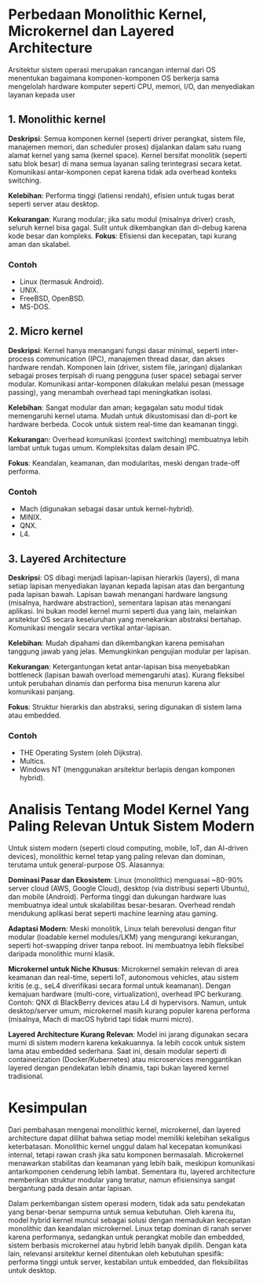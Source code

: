 # **Perbedaan Monolithic Kernel, Microkernel dan Layered Architecture**
Arsitektur sistem operasi merupakan rancangan internal dari OS menentukan bagaimana komponen-komponen OS berkerja sama mengelolah hardware komputer seperti CPU, memori, I/O, dan menyediakan layanan kepada user 

 ## 1. Monolithic kernel 
**Deskripsi**: Semua komponen kernel (seperti driver perangkat, sistem file, manajemen memori, dan scheduler proses) dijalankan dalam satu ruang alamat kernel yang sama (kernel space). Kernel bersifat monolitik (seperti satu blok besar) di mana semua layanan saling terintegrasi secara ketat. Komunikasi antar-komponen cepat karena tidak ada overhead konteks switching.

**Kelebihan**: Performa tinggi (latiensi rendah), efisien untuk tugas berat seperti server atau desktop.

**Kekurangan**: Kurang modular; jika satu modul (misalnya driver) crash, seluruh kernel bisa gagal. Sulit untuk dikembangkan dan di-debug karena kode besar dan kompleks.
**Fokus**: Efisiensi dan kecepatan, tapi kurang aman dan skalabel.

 ### Contoh
* Linux (termasuk Android).
* UNIX.
* FreeBSD, OpenBSD.
* MS-DOS.

## 2. Micro kernel
**Deskripsi**: Kernel hanya menangani fungsi dasar minimal, seperti inter-process communication (IPC), manajemen thread dasar, dan akses hardware rendah. Komponen lain (driver, sistem file, jaringan) dijalankan sebagai proses terpisah di ruang pengguna (user space) sebagai server modular. Komunikasi antar-komponen dilakukan melalui pesan (message passing), yang menambah overhead tapi meningkatkan isolasi.

**Kelebihan**: Sangat modular dan aman; kegagalan satu modul tidak memengaruhi kernel utama. Mudah untuk dikustomisasi dan di-port ke hardware berbeda. Cocok untuk sistem real-time dan keamanan tinggi.

**Kekuranga**n: Overhead komunikasi (context switching) membuatnya lebih lambat untuk tugas umum. Kompleksitas dalam desain IPC.

**Fokus**: Keandalan, keamanan, dan modularitas, meski dengan trade-off performa.


### Contoh
* Mach (digunakan sebagai dasar untuk kernel-hybrid).
* MINIX.
* QNX.
* L4.

  
## 3. Layered Architecture
**Deskripsi**: OS dibagi menjadi lapisan-lapisan hierarkis (layers), di mana setiap lapisan menyediakan layanan kepada lapisan atas dan bergantung pada lapisan bawah. Lapisan bawah menangani hardware langsung (misalnya, hardware abstraction), sementara lapisan atas menangani aplikasi. Ini bukan model kernel murni seperti dua yang lain, melainkan arsitektur OS secara keseluruhan yang menekankan abstraksi bertahap. Komunikasi mengalir secara vertikal antar-lapisan.

**Kelebihan**: Mudah dipahami dan dikembangkan karena pemisahan tanggung jawab yang jelas. Memungkinkan pengujian modular per lapisan.

**Kekurangan**: Ketergantungan ketat antar-lapisan bisa menyebabkan bottleneck (lapisan bawah overload memengaruhi atas). Kurang fleksibel untuk perubahan dinamis dan performa bisa menurun karena alur komunikasi panjang.

**Fokus**: Struktur hierarkis dan abstraksi, sering digunakan di sistem lama atau embedded.


### Contoh
* THE Operating System (oleh Dijkstra).
* Multics.
* Windows NT (menggunakan arsitektur berlapis dengan komponen hybrid).


# **Analisis Tentang Model Kernel Yang Paling Relevan Untuk Sistem Modern** 
Untuk sistem modern (seperti cloud computing, mobile, IoT, dan AI-driven devices), monolithic kernel tetap yang paling relevan dan dominan, terutama untuk general-purpose OS. Alasannya:

**Dominasi Pasar dan Ekosistem**: Linux (monolithic) menguasai ~80-90% server cloud (AWS, Google Cloud), desktop (via distribusi seperti Ubuntu), dan mobile (Android). Performa tinggi dan dukungan hardware luas membuatnya ideal untuk skalabilitas besar-besaran. Overhead rendah mendukung aplikasi berat seperti machine learning atau gaming.

**Adaptasi Modern**: Meski monolitik, Linux telah berevolusi dengan fitur modular (loadable kernel modules/LKM) yang mengurangi kekurangan, seperti hot-swapping driver tanpa reboot. Ini membuatnya lebih fleksibel daripada monolithic murni klasik.

**Microkernel untuk Niche Khusus**: Microkernel semakin relevan di area keamanan dan real-time, seperti IoT, autonomous vehicles, atau sistem kritis (e.g., seL4 diverifikasi secara formal untuk keamanan). Dengan kemajuan hardware (multi-core, virtualization), overhead IPC berkurang. Contoh: QNX di BlackBerry devices atau L4 di hypervisors. Namun, untuk desktop/server umum, microkernel masih kurang populer karena performa (misalnya, Mach di macOS hybrid tapi tidak murni micro).

**Layered Architecture Kurang Relevan**: Model ini jarang digunakan secara murni di sistem modern karena kekakuannya. Ia lebih cocok untuk sistem lama atau embedded sederhana. Saat ini, desain modular seperti di containerization (Docker/Kubernetes) atau microservices menggantikan layered dengan pendekatan lebih dinamis, tapi bukan layered kernel tradisional.


# **Kesimpulan**

Dari pembahasan mengenai monolithic kernel, microkernel, dan layered architecture dapat dilihat bahwa setiap model memiliki kelebihan sekaligus keterbatasan. Monolithic kernel unggul dalam hal kecepatan komunikasi internal, tetapi rawan crash jika satu komponen bermasalah. Microkernel menawarkan stabilitas dan keamanan yang lebih baik, meskipun komunikasi antarkomponen cenderung lebih lambat. Sementara itu, layered architecture memberikan struktur modular yang teratur, namun efisiensinya sangat bergantung pada desain antar lapisan.

Dalam perkembangan sistem operasi modern, tidak ada satu pendekatan yang benar-benar sempurna untuk semua kebutuhan. Oleh karena itu, model hybrid kernel muncul sebagai solusi dengan memadukan kecepatan monolithic dan keandalan microkernel. Linux tetap dominan di ranah server karena performanya, sedangkan untuk perangkat mobile dan embedded, sistem berbasis microkernel atau hybrid lebih banyak dipilih. Dengan kata lain, relevansi arsitektur kernel ditentukan oleh kebutuhan spesifik: performa tinggi untuk server, kestabilan untuk embedded, dan fleksibilitas untuk desktop.

